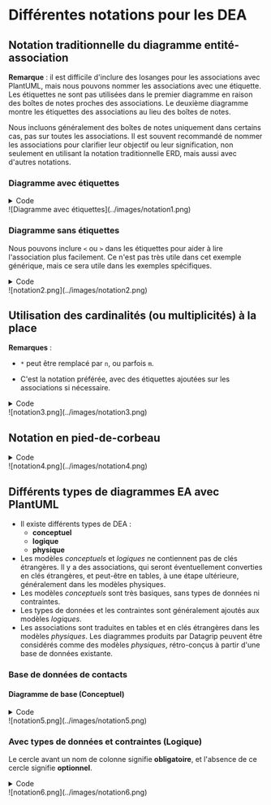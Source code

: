 # Différentes notations pour les DEA

## Notation traditionnelle du diagramme entité-association

**Remarque** : il est difficile d'inclure des losanges pour les associations
avec PlantUML, mais nous pouvons nommer les associations avec une étiquette. Les
étiquettes ne sont pas utilisées dans le premier diagramme en raison des boîtes
de notes proches des associations. Le deuxième diagramme montre les étiquettes
des associations au lieu des boîtes de notes.

Nous incluons généralement des boîtes de notes uniquement dans certains cas, pas
sur toutes les associations. Il est souvent recommandé de nommer les
associations pour clarifier leur objectif ou leur signification, non seulement
en utilisant la notation traditionnelle ERD, mais aussi avec d'autres notations.

### Diagramme avec étiquettes

<details>
	<summary>Code</summary>

```plantuml

@startuml

T1 -- T2

note on link: plusieurs-à-plusieurs\nentre T1 et T2

T2 --> T3

note on link: plusieurs-à-un\nentre T2 et T3

T3 --|> T4

note on link: plusieurs-à-exactement-un\nentre T3 et T4

T2 <-> T5

note on link: un-à-un\nentre T2 et T5

T5 <|--|> T6

note on link: exactement-un-à-exactement-un\nentre T5 et T6

@enduml
```

</details>
![Diagramme avec étiquettes](../images/notation1.png)

### Diagramme sans étiquettes

Nous pouvons inclure `<` ou `>` dans les étiquettes pour aider à lire
l'association plus facilement. Ce n'est pas très utile dans cet exemple
générique, mais ce sera utile dans les exemples spécifiques.

<details>
    <summary>Code</summary>

```plantuml
@startuml

T1 -- T2: rel_1

T2 --> T3: rel_2 >

T3 --|> T4: rel_3 >

T2 <-> T5: < rel_4

T5 <|--|> T6: rel_5

@enduml
```

</details>
![notation2.png](../images/notation2.png)

## Utilisation des cardinalités (ou multiplicités) à la place

**Remarques** :

- `*` peut être remplacé par `n`, ou parfois `m`.

- C'est la notation préférée, avec des étiquettes ajoutées sur les associations
  si nécessaire.

<details>
    <summary>Code</summary>

```plantuml
@startuml

T1 "*" -- "*" T2

note on link: plusieurs-à-plusieurs\nentre T1 et T2

T2 "*" -- "0..1" T3

note on link: plusieurs-à-un\nentre T2 et T3

T3 "*" -- "1" T4

note on link: plusieurs-à-exactement-un\nentre T3 et T4

T2 "0..1" - "0..1" T5

note on link: un-à-un\nentre T2 et T5

T5 "1" -- "1" T6

note on link: exactement-un-à-exactement-un\nentre T5 et T6

T3 "1..*" - "1..*" T6

note on link: au-moins-un-à-au-moins-un\nentre T3 et T6

@enduml
```

</details>
![notation3.png](../images/notation3.png)

## Notation en pied-de-corbeau

<details>
    <summary>Code</summary>

```plantuml
@startuml

T1 }o--o{ T2

note on link: plusieurs-à-plusieurs\nentre T1 et T2

T2 }o--o| T3

note on link: plusieurs-à-un\nentre T2 et T3

T3 }o--|| T4

note on link: plusieurs-à-exactement-un\nentre T3 et T4

T2 |o-o| T5

note on link: un-à-un\nentre T2 et T5

T5 ||--|| T6

note on link: exactement-un-à-exactement-un\nentre T5 et T6

T3 }|-|{ T6

note on link: au-moins-un-à-au-moins-un\nentre T3 et T6

@enduml
```

</details>
![notation4.png](../images/notation4.png)

## Différents types de diagrammes EA avec PlantUML

- Il existe différents types de DEA :
    - **conceptuel**
    - **logique**
    - **physique**
- Les modèles *conceptuels* et *logiques* ne contiennent pas de clés étrangères.
  Il y a des associations, qui seront éventuellement converties en clés
  étrangères, et peut-être en tables, à une étape ultérieure, généralement dans
  les modèles physiques.
- Les modèles *conceptuels* sont très basiques, sans types de données ni
  contraintes.
- Les types de données et les contraintes sont généralement ajoutés aux modèles
  *logiques*.
- Les associations sont traduites en tables et en clés étrangères dans les
  modèles *physiques*. Les diagrammes produits par Datagrip peuvent être
  considérés comme des modèles *physiques*, rétro-conçus à partir d'une base de
  données existante.

### Base de données de contacts

#### Diagramme de base (Conceptuel)

<details>
    <summary>Code</summary>

```plantuml
@startuml
entity Call {
    call_id
    --
    phone
    datetime
}

entity Contact {
    contact_id
    --
    name
    phone
    address
    email
}

Call "*" -- "0..1" Contact : "            "
@enduml
```

</details>
![notation5.png](../images/notation5.png)

### Avec types de données et contraintes (Logique)

Le cercle avant un nom de colonne signifie **obligatoire**, et l'absence de ce
cercle signifie **optionnel**.

<details>
    <summary>Code</summary>

```plantuml
@startuml
entity Call {
    * call_id : INT
    --
    phone : VARCHAR
    datetime : DATETIME
}

entity Contact {
    * contact_id : INT
    --
    name : VARCHAR
    phone : VARCHAR
    address : VARCHAR
    email : VARCHAR
}

Call "*" -- "0..1" Contact : "            "
@enduml
```

</details>
![notation6.png](../images/notation6.png)

